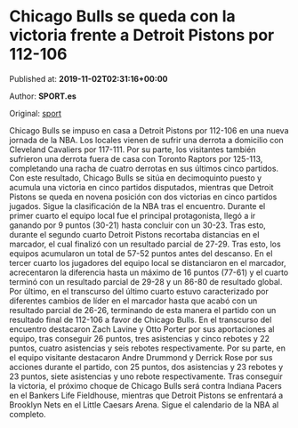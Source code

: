 
# Chicago Bulls se queda con la victoria frente a Detroit Pistons por 112-106

Published at: **2019-11-02T02:31:16+00:00**

Author: **SPORT.es**

Original: [sport](https://www.sport.es/es/noticias/nba/chicago-bulls-se-queda-con-la-victoria-frente-a-detroit-pistons-por-112-106-7711073)

Chicago Bulls se impuso en casa a Detroit Pistons por 112-106 en una nueva jornada de la NBA. Los locales vienen de sufrir una derrota a domicilio con Cleveland Cavaliers por 117-111. Por su parte, los visitantes también sufrieron una derrota fuera de casa con Toronto Raptors por 125-113, completando una racha de cuatro derrotas en sus últimos cinco partidos. Con este resultado, Chicago Bulls se sitúa en decimoquinto puesto y acumula una victoria en cinco partidos disputados, mientras que Detroit Pistons se queda en novena posición con dos victorias en cinco partidos jugados. Sigue la clasificación de la NBA tras el encuentro.
Durante el primer cuarto el equipo local fue el principal protagonista, llegó a ir ganando por 9 puntos (30-21) hasta concluir con un 30-23. Tras esto, durante el segundo cuarto Detroit Pistons recortaba distancias en el marcador, el cual finalizó con un resultado parcial de 27-29. Tras esto, los equipos acumularon un total de 57-52 puntos antes del descanso.
En el tercer cuarto los jugadores del equipo local se distanciaron en el marcador, acrecentaron la diferencia hasta un máximo de 16 puntos (77-61) y el cuarto terminó con un resultado parcial de 29-28 y un 86-80 de resultado global. Por último, en el transcurso del último cuarto estuvo caracterizado por diferentes cambios de líder en el marcador hasta que acabó con un resultado parcial de 26-26, terminando de esta manera el partido con un resultado final de 112-106 a favor de Chicago Bulls.
En el transcurso del encuentro destacaron Zach Lavine y Otto Porter por sus aportaciones al equipo, tras conseguir 26 puntos, tres asistencias y cinco rebotes y 22 puntos, cuatro asistencias y seis rebotes respectivamente. Por su parte, en el equipo visitante destacaron Andre Drummond y Derrick Rose por sus acciones durante el partido, con 25 puntos, dos asistencias y 23 rebotes y 23 puntos, siete asistencias y uno rebote respectivamente.
Tras conseguir la victoria, el próximo choque de Chicago Bulls será contra Indiana Pacers en el Bankers Life Fieldhouse, mientras que Detroit Pistons se enfrentará a Brooklyn Nets en el Little Caesars Arena. Sigue el calendario de la NBA al completo.
